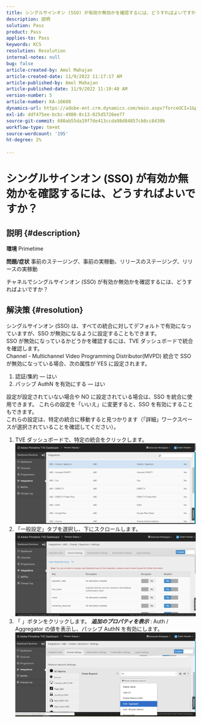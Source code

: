 ```yaml
---
title: シングルサインオン (SSO) が有効か無効かを確認するには、どうすればよいですか？
description: 説明
solution: Pass
product: Pass
applies-to: Pass
keywords: KCS
resolution: Resolution
internal-notes: null
bug: false
article-created-by: Amol Mahajan
article-created-date: 11/9/2022 11:17:17 AM
article-published-by: Amol Mahajan
article-published-date: 11/9/2022 11:19:40 AM
version-number: 5
article-number: KA-16608
dynamics-url: https://adobe-ent.crm.dynamics.com/main.aspx?forceUCI=1&pagetype=entityrecord&etn=knowledgearticle&id=a336b00b-2060-ed11-9561-6045bd006268
exl-id: ddf475ee-bcbc-4980-8c13-025d5726ee77
source-git-commit: 680ab55da19f7de413ccda98d84857cb8cc8439b
workflow-type: tm+mt
source-wordcount: '195'
ht-degree: 2%

---
```


# シングルサインオン (SSO) が有効か無効かを確認するには、どうすればよいですか？

## 説明 {#description}

<b>環境</b>
Primetime


<b>問題/症状</b>
事前のステージング、事前の実稼動、リリースのステージング、リリースの実稼動

チャネルでシングルサインオン (SSO) が有効か無効かを確認するには、どうすればよいですか？


## 解決策 {#resolution}

シングルサインオン (SSO) は、すべての統合に対してデフォルトで有効になっていますが、SSO が無効になるように設定することもできます。<br>SSO が無効になっているかどうかを確認するには、TVE ダッシュボードで統合を確認します。<br>Channel - Multichannel Video Programming Distributor(MVPD) 統合で SSO が無効になっている場合、次の属性が YES に設定されます。<br>
1. 認証/集約 — はい
2. パッシブ AuthN を有効にする — はい

設定が設定されていない場合や NO に設定されている場合は、SSO を統合に使用できます。 これらの設定を「いいえ」に変更すると、SSO を有効にすることもできます。<br>これらの設定は、特定の統合に移動すると見つかります（「詳細」ワークスペースが選択されていることを確認してください）。
1. TVE ダッシュボードで、特定の統合をクリックします。![](assets/6664dc8b-ff71-eb11-a812-00224809a536.png)
2. 「一般設定」タブを選択し、下にスクロールします。![](assets/ecedf1a3-ff71-eb11-a812-00224809a536.png)
3. 「 」ボタンをクリックします。 <b>*追加のプロパティを表示</b>* : Auth / Aggregator の値を表示し、パッシブ AuthN を有効にします。 ![](assets/1f33e3d9-ff71-eb11-a812-00224809a536.png)
